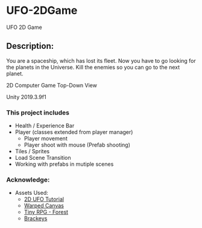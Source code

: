 # UFO-2DGame
UFO 2D Game

## Description:
You are a spaceship, which has lost its fleet. Now you have to go looking for the planets in the Universe. 
Kill the enemies so you can go to the next planet.

2D Computer Game
Top-Down View 

Unity 2019.3.9f1

### This project includes
* Health / Experience Bar
* Player (classes extended from player manager)
	* Player movement
	* Player shoot with mouse (Prefab shooting)
* Tiles / Sprites
* Load Scene Transition
* Working with prefabs in mutiple scenes

### Acknowledge:

* Assets Used:
	* [2D UFO Tutorial](https://assetstore.unity.com/packages/essentials/tutorial-projects/2d-ufo-tutorial-52143)
	* [Warped Canvas](https://assetstore.unity.com/packages/2d/characters/warped-caves-103250)
	* [Tiny  RPG - Forest](https://assetstore.unity.com/packages/2d/characters/tiny-rpg-forest-114685)
	* [Brackeys](https://www.youtube.com/channel/UCYbK_tjZ2OrIZFBvU6CCMiA)
